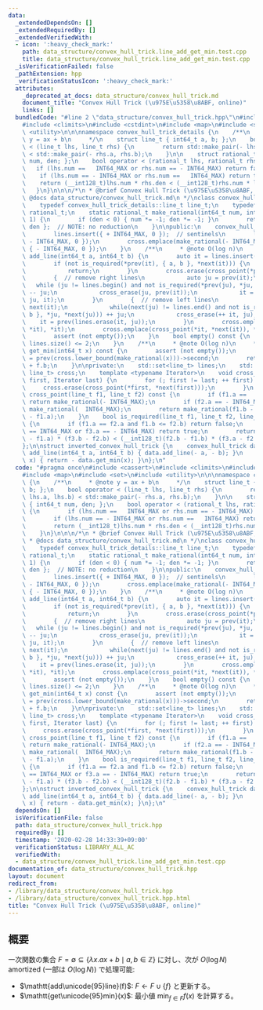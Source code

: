 ```yaml
---
data:
  _extendedDependsOn: []
  _extendedRequiredBy: []
  _extendedVerifiedWith:
  - icon: ':heavy_check_mark:'
    path: data_structure/convex_hull_trick.line_add_get_min.test.cpp
    title: data_structure/convex_hull_trick.line_add_get_min.test.cpp
  _isVerificationFailed: false
  _pathExtension: hpp
  _verificationStatusIcon: ':heavy_check_mark:'
  attributes:
    _deprecated_at_docs: data_structure/convex_hull_trick.md
    document_title: "Convex Hull Trick (\u975E\u5358\u8ABF, online)"
    links: []
  bundledCode: "#line 2 \"data_structure/convex_hull_trick.hpp\"\n#include <cassert>\n\
    #include <climits>\n#include <cstdint>\n#include <map>\n#include <set>\n#include\
    \ <utility>\n\n\nnamespace convex_hull_trick_details {\n    /**\n     * @note\
    \ y = ax + b\n     */\n    struct line_t { int64_t a, b; };\n    bool operator\
    \ < (line_t lhs, line_t rhs) {\n        return std::make_pair(- lhs.a, lhs.b)\
    \ < std::make_pair(- rhs.a, rhs.b);\n    }\n\n    struct rational_t { int64_t\
    \ num, den; };\n    bool operator < (rational_t lhs, rational_t rhs) {\n     \
    \   if (lhs.num ==   INT64_MAX or rhs.num == - INT64_MAX) return false;\n    \
    \    if (lhs.num == - INT64_MAX or rhs.num ==   INT64_MAX) return true;\n    \
    \    return (__int128_t)lhs.num * rhs.den < (__int128_t)rhs.num * lhs.den;\n \
    \   }\n}\n\n\n/*\n * @brief Convex Hull Trick (\u975E\u5358\u8ABF, online)\n *\
    \ @docs data_structure/convex_hull_trick.md\n */\nclass convex_hull_trick {\n\
    \    typedef convex_hull_trick_details::line_t line_t;\n    typedef convex_hull_trick_details::rational_t\
    \ rational_t;\n    static rational_t make_rational(int64_t num, int64_t den =\
    \ 1) {\n        if (den < 0) { num *= -1; den *= -1; }\n        return { num,\
    \ den };  // NOTE: no reduction\n    }\n\npublic:\n    convex_hull_trick() {\n\
    \        lines.insert({ + INT64_MAX, 0 });  // sentinels\n        lines.insert({\
    \ - INT64_MAX, 0 });\n        cross.emplace(make_rational(- INT64_MAX), (line_t)\
    \ { - INT64_MAX, 0 });\n    }\n    /**\n     * @note O(log n)\n     */\n    void\
    \ add_line(int64_t a, int64_t b) {\n        auto it = lines.insert({ a, b }).first;\n\
    \        if (not is_required(*prev(it), { a, b }, *next(it))) {\n            lines.erase(it);\n\
    \            return;\n        }\n        cross.erase(cross_point(*prev(it), *next(it)));\n\
    \        {  // remove right lines\n            auto ju = prev(it);\n         \
    \   while (ju != lines.begin() and not is_required(*prev(ju), *ju, { a, b }))\
    \ -- ju;\n            cross_erase(ju, prev(it));\n            it = lines.erase(++\
    \ ju, it);\n        }\n        {  // remove left lines\n            auto ju =\
    \ next(it);\n            while(next(ju) != lines.end() and not is_required({ a,\
    \ b }, *ju, *next(ju))) ++ ju;\n            cross_erase(++ it, ju);\n        \
    \    it = prev(lines.erase(it, ju));\n        }\n        cross.emplace(cross_point(*prev(it),\
    \ *it), *it);\n        cross.emplace(cross_point(*it, *next(it)), *next(it));\n\
    \        assert (not empty());\n    }\n    bool empty() const {\n        return\
    \ lines.size() <= 2;\n    }\n    /**\n     * @note O(log n)\n     */\n    int64_t\
    \ get_min(int64_t x) const {\n        assert (not empty());\n        line_t f\
    \ = prev(cross.lower_bound(make_rational(x)))->second;\n        return f.a * x\
    \ + f.b;\n    }\n\nprivate:\n    std::set<line_t> lines;\n    std::map<rational_t,\
    \ line_t> cross;\n    template <typename Iterator>\n    void cross_erase(Iterator\
    \ first, Iterator last) {\n        for (; first != last; ++ first) {\n       \
    \     cross.erase(cross_point(*first, *next(first)));\n        }\n    }\n    rational_t\
    \ cross_point(line_t f1, line_t f2) const {\n        if (f1.a ==   INT64_MAX)\
    \ return make_rational(- INT64_MAX);\n        if (f2.a == - INT64_MAX) return\
    \ make_rational(  INT64_MAX);\n        return make_rational(f1.b - f2.b, f2.a\
    \ - f1.a);\n    }\n    bool is_required(line_t f1, line_t f2, line_t f3) const\
    \ {\n        if (f1.a == f2.a and f1.b <= f2.b) return false;\n        if (f1.a\
    \ == INT64_MAX or f3.a == - INT64_MAX) return true;\n        return (__int128_t)(f2.a\
    \ - f1.a) * (f3.b - f2.b) < (__int128_t)(f2.b - f1.b) * (f3.a - f2.a);\n    }\n\
    };\n\nstruct inverted_convex_hull_trick {\n    convex_hull_trick data;\n    void\
    \ add_line(int64_t a, int64_t b) { data.add_line(- a, - b); }\n    int64_t get_max(int64_t\
    \ x) { return - data.get_min(x); }\n};\n"
  code: "#pragma once\n#include <cassert>\n#include <climits>\n#include <cstdint>\n\
    #include <map>\n#include <set>\n#include <utility>\n\n\nnamespace convex_hull_trick_details\
    \ {\n    /**\n     * @note y = ax + b\n     */\n    struct line_t { int64_t a,\
    \ b; };\n    bool operator < (line_t lhs, line_t rhs) {\n        return std::make_pair(-\
    \ lhs.a, lhs.b) < std::make_pair(- rhs.a, rhs.b);\n    }\n\n    struct rational_t\
    \ { int64_t num, den; };\n    bool operator < (rational_t lhs, rational_t rhs)\
    \ {\n        if (lhs.num ==   INT64_MAX or rhs.num == - INT64_MAX) return false;\n\
    \        if (lhs.num == - INT64_MAX or rhs.num ==   INT64_MAX) return true;\n\
    \        return (__int128_t)lhs.num * rhs.den < (__int128_t)rhs.num * lhs.den;\n\
    \    }\n}\n\n\n/*\n * @brief Convex Hull Trick (\u975E\u5358\u8ABF, online)\n\
    \ * @docs data_structure/convex_hull_trick.md\n */\nclass convex_hull_trick {\n\
    \    typedef convex_hull_trick_details::line_t line_t;\n    typedef convex_hull_trick_details::rational_t\
    \ rational_t;\n    static rational_t make_rational(int64_t num, int64_t den =\
    \ 1) {\n        if (den < 0) { num *= -1; den *= -1; }\n        return { num,\
    \ den };  // NOTE: no reduction\n    }\n\npublic:\n    convex_hull_trick() {\n\
    \        lines.insert({ + INT64_MAX, 0 });  // sentinels\n        lines.insert({\
    \ - INT64_MAX, 0 });\n        cross.emplace(make_rational(- INT64_MAX), (line_t)\
    \ { - INT64_MAX, 0 });\n    }\n    /**\n     * @note O(log n)\n     */\n    void\
    \ add_line(int64_t a, int64_t b) {\n        auto it = lines.insert({ a, b }).first;\n\
    \        if (not is_required(*prev(it), { a, b }, *next(it))) {\n            lines.erase(it);\n\
    \            return;\n        }\n        cross.erase(cross_point(*prev(it), *next(it)));\n\
    \        {  // remove right lines\n            auto ju = prev(it);\n         \
    \   while (ju != lines.begin() and not is_required(*prev(ju), *ju, { a, b }))\
    \ -- ju;\n            cross_erase(ju, prev(it));\n            it = lines.erase(++\
    \ ju, it);\n        }\n        {  // remove left lines\n            auto ju =\
    \ next(it);\n            while(next(ju) != lines.end() and not is_required({ a,\
    \ b }, *ju, *next(ju))) ++ ju;\n            cross_erase(++ it, ju);\n        \
    \    it = prev(lines.erase(it, ju));\n        }\n        cross.emplace(cross_point(*prev(it),\
    \ *it), *it);\n        cross.emplace(cross_point(*it, *next(it)), *next(it));\n\
    \        assert (not empty());\n    }\n    bool empty() const {\n        return\
    \ lines.size() <= 2;\n    }\n    /**\n     * @note O(log n)\n     */\n    int64_t\
    \ get_min(int64_t x) const {\n        assert (not empty());\n        line_t f\
    \ = prev(cross.lower_bound(make_rational(x)))->second;\n        return f.a * x\
    \ + f.b;\n    }\n\nprivate:\n    std::set<line_t> lines;\n    std::map<rational_t,\
    \ line_t> cross;\n    template <typename Iterator>\n    void cross_erase(Iterator\
    \ first, Iterator last) {\n        for (; first != last; ++ first) {\n       \
    \     cross.erase(cross_point(*first, *next(first)));\n        }\n    }\n    rational_t\
    \ cross_point(line_t f1, line_t f2) const {\n        if (f1.a ==   INT64_MAX)\
    \ return make_rational(- INT64_MAX);\n        if (f2.a == - INT64_MAX) return\
    \ make_rational(  INT64_MAX);\n        return make_rational(f1.b - f2.b, f2.a\
    \ - f1.a);\n    }\n    bool is_required(line_t f1, line_t f2, line_t f3) const\
    \ {\n        if (f1.a == f2.a and f1.b <= f2.b) return false;\n        if (f1.a\
    \ == INT64_MAX or f3.a == - INT64_MAX) return true;\n        return (__int128_t)(f2.a\
    \ - f1.a) * (f3.b - f2.b) < (__int128_t)(f2.b - f1.b) * (f3.a - f2.a);\n    }\n\
    };\n\nstruct inverted_convex_hull_trick {\n    convex_hull_trick data;\n    void\
    \ add_line(int64_t a, int64_t b) { data.add_line(- a, - b); }\n    int64_t get_max(int64_t\
    \ x) { return - data.get_min(x); }\n};\n"
  dependsOn: []
  isVerificationFile: false
  path: data_structure/convex_hull_trick.hpp
  requiredBy: []
  timestamp: '2020-02-28 14:33:39+09:00'
  verificationStatus: LIBRARY_ALL_AC
  verifiedWith:
  - data_structure/convex_hull_trick.line_add_get_min.test.cpp
documentation_of: data_structure/convex_hull_trick.hpp
layout: document
redirect_from:
- /library/data_structure/convex_hull_trick.hpp
- /library/data_structure/convex_hull_trick.hpp.html
title: "Convex Hull Trick (\u975E\u5358\u8ABF, online)"
---
```

## 概要

一次関数の集合 $F = \emptyset \subseteq \lbrace \lambda x. ax + b \mid a, b \in \mathbb{Z} \rbrace$ に対し、次が $O(\log N)$ amortized (一部は $O(\log N)$) で処理可能:

-   $\mathtt{add\unicode{95}line}(f)$: $F \gets F \cup \lbrace f \rbrace$ と更新する。
-   $\mathtt{get\unicode{95}min}(x)$: 最小値 $\min _ {f \in F} f(x)$ を計算する。
